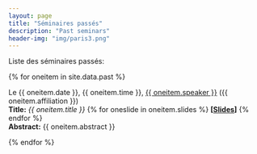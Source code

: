 ```yaml
---
layout: page
title: "Séminaires passés"
description: "Past seminars"
header-img: "img/paris3.png"
---
```


Liste des séminaires passés:



{% for oneitem in site.data.past %}
<p>
  Le {{ oneitem.date }}, {{ oneitem.time }}, <a href="{{ oneitem.url }}">{{ oneitem.speaker }}</a> ({{ oneitem.affiliation }})<br/>
  <b>Title:</b> <i>{{ oneitem.title }}</i>
  {% for oneslide in oneitem.slides %}
    <b>[<a href="../slides/{{ oneslide }}.pdf">Slides</a>]</b>
  {% endfor %}
  <br/>
  <b>Abstract:</b> {{ oneitem.abstract }}
  </p>
{% endfor %}
